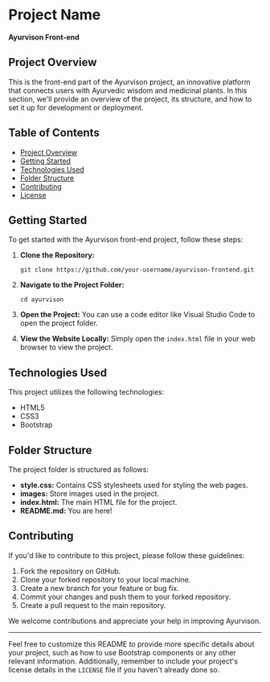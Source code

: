 # Project Name

**Ayurvison Front-end**

## Project Overview

This is the front-end part of the Ayurvison project, an innovative platform that connects users with Ayurvedic wisdom and medicinal plants. In this section, we'll provide an overview of the project, its structure, and how to set it up for development or deployment.

## Table of Contents

- [Project Overview](#project-overview)
- [Getting Started](#getting-started)
- [Technologies Used](#technologies-used)
- [Folder Structure](#folder-structure)
- [Contributing](#contributing)
- [License](#license)

## Getting Started

To get started with the Ayurvison front-end project, follow these steps:

1. **Clone the Repository:**
   ```shell
   git clone https://github.com/your-username/ayurvison-frontend.git
   ```

2. **Navigate to the Project Folder:**
   ```shell
   cd ayurvison
   ```

3. **Open the Project:**
   You can use a code editor like Visual Studio Code to open the project folder.

4. **View the Website Locally:**
   Simply open the `index.html` file in your web browser to view the project.

## Technologies Used

This project utilizes the following technologies:

- HTML5
- CSS3
- Bootstrap

## Folder Structure

The project folder is structured as follows:

- **style.css:** Contains CSS stylesheets used for styling the web pages.
- **images:** Store images used in the project.
- **index.html:** The main HTML file for the project.
- **README.md:** You are here!

## Contributing

If you'd like to contribute to this project, please follow these guidelines:

1. Fork the repository on GitHub.
2. Clone your forked repository to your local machine.
3. Create a new branch for your feature or bug fix.
4. Commit your changes and push them to your forked repository.
5. Create a pull request to the main repository.

We welcome contributions and appreciate your help in improving Ayurvison.

---

Feel free to customize this README to provide more specific details about your project, such as how to use Bootstrap components or any other relevant information. Additionally, remember to include your project's license details in the `LICENSE` file if you haven't already done so.
